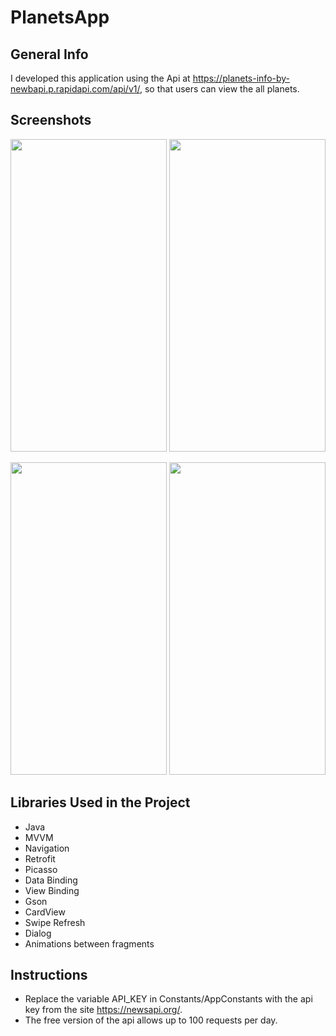 # PlanetsApp

## General Info
I developed this application using the Api at https://planets-info-by-newbapi.p.rapidapi.com/api/v1/, so that users can view the all planets.

## Screenshots
<p float="left">
<img src="https://user-images.githubusercontent.com/30535316/196800240-ad7a5082-783b-4f44-bb84-2378d793f2bb.png" width="250" height="500">
<img src="https://user-images.githubusercontent.com/30535316/196800246-744299e4-5f63-4936-8c7a-5272462b54c7.png" width="250" height="500">
</p>
<p float="left">
<img src="https://user-images.githubusercontent.com/30535316/196800274-627c448f-81f8-42ae-91dc-0c534b08649a.png" width="250" height="500">
<img src="https://user-images.githubusercontent.com/30535316/196800289-316b4b0a-ede4-4ab6-9ef0-0d43d6525662.png" width="250" height="500">
</p>

## Libraries Used in the Project
* Java
* MVVM
* Navigation
* Retrofit
* Picasso
* Data Binding
* View Binding
* Gson
* CardView
* Swipe Refresh
* Dialog
* Animations between fragments

## Instructions
 
* Replace the variable API_KEY in Constants/AppConstants with the api key from the site https://newsapi.org/.
* The free version of the api allows up to 100 requests per day.
